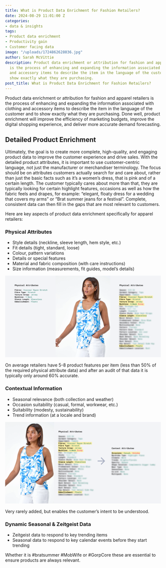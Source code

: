 ```yaml
---
title: What is Product Data Enrichment for Fashion Retailers?
date: 2024-08-29 11:01:00 Z
categories:
- data & insights
tags:
- Product data enrichment
- Productivity gain
- Customer facing data
image: "/uploads/1724862628036.jpg"
author: Sarah McVittie
description: Product data enrichment or attribution for fashion and apparel retailers
  is the process of enhancing and expanding the information associated with clothing
  and accessory items to describe the item in the language of the customer and to
  show exactly what they are purchasing.
post_title: What is Product Data Enrichment for Fashion Retailers?
---
```


Product data enrichment or attribution for fashion and apparel retailers is the process of enhancing and expanding the information associated with clothing and accessory items to describe the item in the language of the customer and to show exactly what they are purchasing. Done well, product enrichment will improve the efficiency of marketing budgets, improve the digital shopping experience, and deliver more accurate demand forecasting.

## Detailed Product Enrichment

Ultimately, the goal is to create more complete, high-quality, and engaging product data to improve the customer experience and drive sales. With the detailed product attributes, it is important to use customer-centric language, not just the manufacturer or merchandiser terminology. The focus should be on attributes customers actually search for and care about, rather than just the basic facts such as it’s a women’s dress, that is pink and of a certain length. The customer typically cares about more than that, they are typically looking for certain highlight features, occasions as well as how the fabric feels and drapes, for example: “elegant, floaty dress for a wedding that covers my arms” or “Brat summer jeans for a festival”. Complete, consistent data can then fill in the gaps that are most relevant to customers.

Here are key aspects of product data enrichment specifically for apparel retailers:

### Physical Attributes

- Style details (neckline, sleeve length, hem style, etc.)
- Fit details (tight, standard, loose)
- Colour, pattern variations
- Details or special features
- Material and fabric composition (with care instructions)
- Size information (measurements, fit guides, model’s details)

![Physical Attributes](/_uploads/1724863714653.png)

On average retailers have 5-8 product features per item (less than 50% of the required physical attribute data) and after an audit of that data it is typically only around 60% accurate.

### Contextual Information

- Seasonal relevance (both collection and weather)
- Occasion suitability (casual, formal, workwear, etc.)
- Suitability (modesty, sustainability)
- Trend information (at a locale and brand)

![Contextual Attributes](/_uploads/1724863787277.png)

Very rarely added, but enables the customer’s intent to be understood.

### Dynamic Seasonal & Zeitgeist Data

- Zeitgeist data to respond to key trending items
- Seasonal data to respond to key calendar events before they start trending

Whether it is #bratsummer #MobWife or #GorpCore these are essential to ensure products are always relevant.
